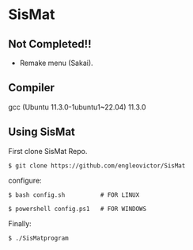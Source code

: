 # SisMat

## Not Completed!!
 - Remake menu (Sakai).

## Compiler

gcc (Ubuntu 11.3.0-1ubuntu1~22.04) 11.3.0

## Using SisMat

First clone SisMat Repo.

    $ git clone https://github.com/engleovictor/SisMat

configure:

    $ bash config.sh          # FOR LINUX

    $ powershell config.ps1   # FOR WINDOWS
    
Finally:

    $ ./SisMatprogram